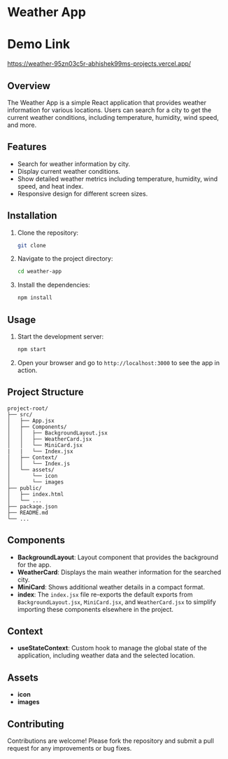 # Weather App
# Demo Link 
https://weather-95zn03c5r-abhishek99ms-projects.vercel.app/
## Overview

The Weather App is a simple React application that provides weather information for various locations. Users can search for a city to get the current weather conditions, including temperature, humidity, wind speed, and more.

## Features

- Search for weather information by city.
- Display current weather conditions.
- Show detailed weather metrics including temperature, humidity, wind speed, and heat index.
- Responsive design for different screen sizes.

## Installation

1. Clone the repository:
   ```bash
   git clone 
   ```
2. Navigate to the project directory:
   ```bash
   cd weather-app
   ```
3. Install the dependencies:
   ```bash
   npm install
   ```

## Usage

1. Start the development server:
   ```bash
   npm start
   ```
2. Open your browser and go to `http://localhost:3000` to see the app in action.

## Project Structure

```
project-root/
├── src/
│   ├── App.jsx
│   ├── Components/
│   │   ├── BackgroundLayout.jsx
│   │   ├── WeatherCard.jsx
│   │   └── MiniCard.jsx
|   |   └── Index.jsx
│   ├── Context/
│   │   └── Index.js
│   └── assets/
│       └── icon
│       └── images
├── public/
│   ├── index.html
│   └── ...
├── package.json
├── README.md
└── ...
```

## Components

- **BackgroundLayout**: Layout component that provides the background for the app.
- **WeatherCard**: Displays the main weather information for the searched city.
- **MiniCard**: Shows additional weather details in a compact format.
- **index**: The `index.jsx` file re-exports the default exports from `BackgroundLayout.jsx`, `MiniCard.jsx`, and `WeatherCard.jsx` to simplify importing these components elsewhere in the project.

## Context

- **useStateContext**: Custom hook to manage the global state of the application, including weather data and the selected location.

## Assets

- **icon**
- **images**

## Contributing

Contributions are welcome! Please fork the repository and submit a pull request for any improvements or bug fixes.

